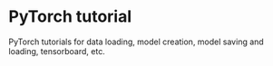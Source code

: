 # PyTorch tutorial
PyTorch tutorials for data loading, model creation, model saving and loading, tensorboard, etc.
